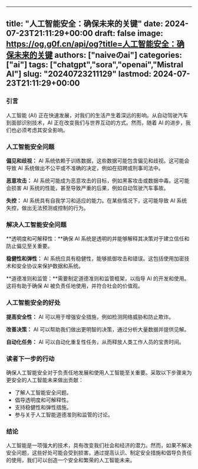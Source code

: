 
---
title: "人工智能安全：确保未来的关键"
date: 2024-07-23T21:11:29+00:00
draft: false
image: https://og.g0f.cn/api/og?title=人工智能安全：确保未来的关键
authors: ["naiveのai"]
categories: ["ai"]
tags: ["chatgpt","sora","openai","Mistral AI"]
slug: "20240723211129"
lastmod: 2024-07-23T21:11:29+00:00
---
### 引言

人工智能 (AI) 正在快速发展，对我们的生活产生着深远的影响。从自动驾驶汽车到面部识别技术，AI 正在改变我们与世界互动的方式。然而，随着 AI 的进步，我们也必须考虑其安全影响。

### 人工智能安全问题

**偏见和歧视：** AI 系统依赖于训练数据，这些数据可能包含偏见和歧视。这可能会导致 AI 系统做出不公平或不准确的决定，例如在招聘或刑事司法中。

**恶意攻击：** AI 系统可能成为恶意攻击的目标，例如黑客攻击或数据中毒。这可能会损害 AI 系统的性能，甚至导致严重的后果，例如自动驾驶汽车事故。

**失控：** AI 系统具有自我学习和适应的能力。在某些情况下，这可能导致 AI 系统失控，做出无法预测或控制的行为。

### 解决人工智能安全问题

**透明度和可解释性：**确保 AI 系统是透明的并能够解释其决策对于建立信任和防止偏见至关重要。

**稳健性和弹性：** AI 系统应具有稳健性，能够抵御攻击和错误。这包括使用加密技术和安全协议来保护数据和系统。

**道德准则和监管：**需要制定道德准则和监管框架，以指导 AI 的开发和使用。这将有助于确保 AI 被负责任地使用，并符合社会的价值观。

### 人工智能安全的好处

**提高安全性：** AI 可以用于增强安全措施，例如检测网络威胁和防止欺诈。

**改善决策：** AI 可以帮助我们做出更明智的决策，通过分析大量数据并提供见解。

**自动化任务：** AI 可以自动化重复性任务，从而释放人类工作人员的宝贵时间。

### 读者下一步的行动

确保人工智能安全对于负责任地发展和使用人工智能至关重要。采取以下步骤来为更安全的人工智能未来做出贡献：

* 了解人工智能安全问题。
* 倡导透明度和可解释性。
* 支持稳健性和弹性措施。
* 参与关于人工智能道德准则和监管的讨论。

### 结论

人工智能是一项强大的技术，具有改变我们社会和经济的潜力。然而，如果不解决安全问题，这些好处可能会受到损害。通过提高认识、制定安全措施和倡导负责任的使用，我们可以创造一个安全和繁荣的人工智能未来。